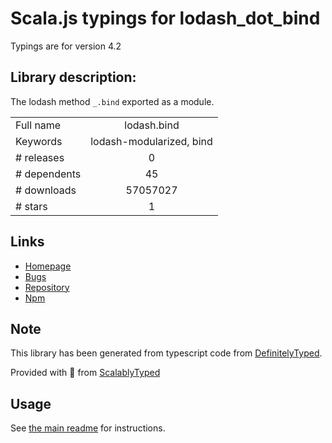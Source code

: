 
# Scala.js typings for lodash_dot_bind

Typings are for version 4.2

## Library description:
The lodash method `_.bind` exported as a module.

|                    |                 |
| ------------------ | :-------------: |
| Full name          | lodash.bind |
| Keywords           | lodash-modularized, bind |
| # releases         | 0 |
| # dependents       | 45 |
| # downloads        | 57057027 |
| # stars            | 1 |

## Links
- [Homepage](https://lodash.com/)
- [Bugs](https://github.com/lodash/lodash/issues)
- [Repository](https://github.com/lodash/lodash)
- [Npm](https://www.npmjs.com/package/lodash.bind)
    


## Note
This library has been generated from typescript code from [DefinitelyTyped](https://definitelytyped.org).

Provided with :purple_heart: from [ScalablyTyped](https://github.com/oyvindberg/ScalablyTyped)

## Usage
See [the main readme](../../readme.md) for instructions.


